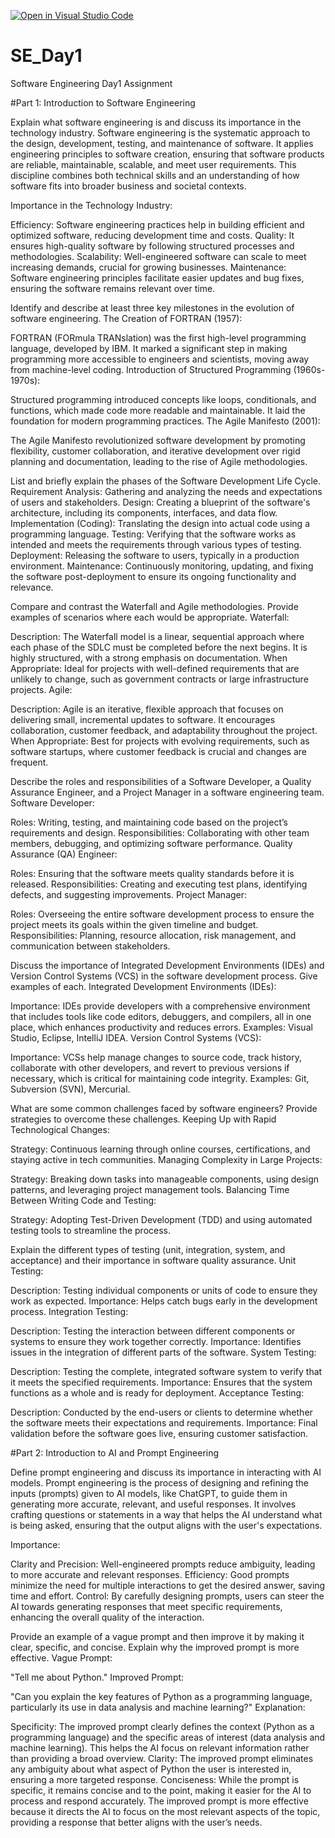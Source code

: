 [![Open in Visual Studio Code](https://classroom.github.com/assets/open-in-vscode-2e0aaae1b6195c2367325f4f02e2d04e9abb55f0b24a779b69b11b9e10269abc.svg)](https://classroom.github.com/online_ide?assignment_repo_id=15618724&assignment_repo_type=AssignmentRepo)
# SE_Day1
Software Engineering Day1 Assignment

#Part 1: Introduction to Software Engineering

Explain what software engineering is and discuss its importance in the technology industry.
Software engineering is the systematic approach to the design, development, testing, and maintenance of software. It applies engineering principles to software creation, ensuring that software products are reliable, maintainable, scalable, and meet user requirements. This discipline combines both technical skills and an understanding of how software fits into broader business and societal contexts.

Importance in the Technology Industry:

Efficiency: Software engineering practices help in building efficient and optimized software, reducing development time and costs.
Quality: It ensures high-quality software by following structured processes and methodologies.
Scalability: Well-engineered software can scale to meet increasing demands, crucial for growing businesses.
Maintenance: Software engineering principles facilitate easier updates and bug fixes, ensuring the software remains relevant over time.

Identify and describe at least three key milestones in the evolution of software engineering.
The Creation of FORTRAN (1957):

FORTRAN (FORmula TRANslation) was the first high-level programming language, developed by IBM. It marked a significant step in making programming more accessible to engineers and scientists, moving away from machine-level coding.
Introduction of Structured Programming (1960s-1970s):

Structured programming introduced concepts like loops, conditionals, and functions, which made code more readable and maintainable. It laid the foundation for modern programming practices.
The Agile Manifesto (2001):

The Agile Manifesto revolutionized software development by promoting flexibility, customer collaboration, and iterative development over rigid planning and documentation, leading to the rise of Agile methodologies.

List and briefly explain the phases of the Software Development Life Cycle.
Requirement Analysis:
Gathering and analyzing the needs and expectations of users and stakeholders.
Design:
Creating a blueprint of the software's architecture, including its components, interfaces, and data flow.
Implementation (Coding):
Translating the design into actual code using a programming language.
Testing:
Verifying that the software works as intended and meets the requirements through various types of testing.
Deployment:
Releasing the software to users, typically in a production environment.
Maintenance:
Continuously monitoring, updating, and fixing the software post-deployment to ensure its ongoing functionality and relevance.

Compare and contrast the Waterfall and Agile methodologies. Provide examples of scenarios where each would be appropriate.
Waterfall:

Description: The Waterfall model is a linear, sequential approach where each phase of the SDLC must be completed before the next begins. It is highly structured, with a strong emphasis on documentation.
When Appropriate: Ideal for projects with well-defined requirements that are unlikely to change, such as government contracts or large infrastructure projects.
Agile:

Description: Agile is an iterative, flexible approach that focuses on delivering small, incremental updates to software. It encourages collaboration, customer feedback, and adaptability throughout the project.
When Appropriate: Best for projects with evolving requirements, such as software startups, where customer feedback is crucial and changes are frequent.

Describe the roles and responsibilities of a Software Developer, a Quality Assurance Engineer, and a Project Manager in a software engineering team.
Software Developer:

Roles: Writing, testing, and maintaining code based on the project’s requirements and design.
Responsibilities: Collaborating with other team members, debugging, and optimizing software performance.
Quality Assurance (QA) Engineer:

Roles: Ensuring that the software meets quality standards before it is released.
Responsibilities: Creating and executing test plans, identifying defects, and suggesting improvements.
Project Manager:

Roles: Overseeing the entire software development process to ensure the project meets its goals within the given timeline and budget.
Responsibilities: Planning, resource allocation, risk management, and communication between stakeholders.

Discuss the importance of Integrated Development Environments (IDEs) and Version Control Systems (VCS) in the software development process. Give examples of each.
Integrated Development Environments (IDEs):

Importance: IDEs provide developers with a comprehensive environment that includes tools like code editors, debuggers, and compilers, all in one place, which enhances productivity and reduces errors.
Examples: Visual Studio, Eclipse, IntelliJ IDEA.
Version Control Systems (VCS):

Importance: VCSs help manage changes to source code, track history, collaborate with other developers, and revert to previous versions if necessary, which is critical for maintaining code integrity.
Examples: Git, Subversion (SVN), Mercurial.

What are some common challenges faced by software engineers? Provide strategies to overcome these challenges.
Keeping Up with Rapid Technological Changes:

Strategy: Continuous learning through online courses, certifications, and staying active in tech communities.
Managing Complexity in Large Projects:

Strategy: Breaking down tasks into manageable components, using design patterns, and leveraging project management tools.
Balancing Time Between Writing Code and Testing:

Strategy: Adopting Test-Driven Development (TDD) and using automated testing tools to streamline the process.

Explain the different types of testing (unit, integration, system, and acceptance) and their importance in software quality assurance.
Unit Testing:

Description: Testing individual components or units of code to ensure they work as expected.
Importance: Helps catch bugs early in the development process.
Integration Testing:

Description: Testing the interaction between different components or systems to ensure they work together correctly.
Importance: Identifies issues in the integration of different parts of the software.
System Testing:

Description: Testing the complete, integrated software system to verify that it meets the specified requirements.
Importance: Ensures that the system functions as a whole and is ready for deployment.
Acceptance Testing:

Description: Conducted by the end-users or clients to determine whether the software meets their expectations and requirements.
Importance: Final validation before the software goes live, ensuring customer satisfaction.

#Part 2: Introduction to AI and Prompt Engineering


Define prompt engineering and discuss its importance in interacting with AI models.
Prompt engineering is the process of designing and refining the inputs (prompts) given to AI models, like ChatGPT, to guide them in generating more accurate, relevant, and useful responses. It involves crafting questions or statements in a way that helps the AI understand what is being asked, ensuring that the output aligns with the user's expectations.

Importance:

Clarity and Precision: Well-engineered prompts reduce ambiguity, leading to more accurate and relevant responses.
Efficiency: Good prompts minimize the need for multiple interactions to get the desired answer, saving time and effort.
Control: By carefully designing prompts, users can steer the AI towards generating responses that meet specific requirements, enhancing the overall quality of the interaction.

Provide an example of a vague prompt and then improve it by making it clear, specific, and concise. Explain why the improved prompt is more effective.
Vague Prompt:

"Tell me about Python."
Improved Prompt:

"Can you explain the key features of Python as a programming language, particularly its use in data analysis and machine learning?"
Explanation:

Specificity: The improved prompt clearly defines the context (Python as a programming language) and the specific areas of interest (data analysis and machine learning). This helps the AI focus on relevant information rather than providing a broad overview.
Clarity: The improved prompt eliminates any ambiguity about what aspect of Python the user is interested in, ensuring a more targeted response.
Conciseness: While the prompt is specific, it remains concise and to the point, making it easier for the AI to process and respond accurately.
The improved prompt is more effective because it directs the AI to focus on the most relevant aspects of the topic, providing a response that better aligns with the user’s needs.

